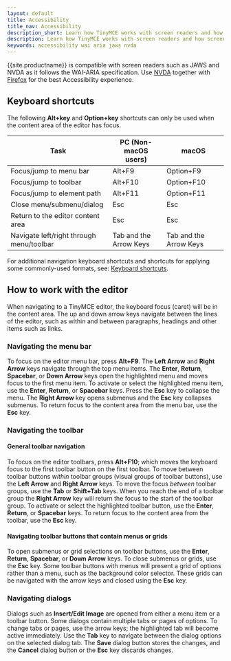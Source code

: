 ```yaml
---
layout: default
title: Accessibility
title_nav: Accessibility
description_short: Learn how TinyMCE works with screen readers and how screen readers work with TinyMCE.
description: Learn how TinyMCE works with screen readers and how screen readers work with TinyMCE.
keywords: accessibility wai aria jaws nvda
---
```


{{site.productname}} is compatible with screen readers such as JAWS and NVDA as it follows the WAI-ARIA specification. Use [NVDA](http://www.nvaccess.org/) together with [Firefox](https://www.mozilla.org/en-US/firefox/products/) for the best Accessibility experience.

## Keyboard shortcuts

The following **Alt+key** and **Option+key** shortcuts can only be used when the content area of the editor has focus.

| Task                                     | PC (Non-macOS users)   | macOS                  |
|------------------------------------------|------------------------|------------------------|
| Focus/jump to menu bar                   | Alt+F9                 | Option+F9              |
| Focus/jump to toolbar                    | Alt+F10                | Option+F10             |
| Focus/jump to element path               | Alt+F11                | Option+F11             |
| Close menu/submenu/dialog                | Esc                    | Esc                    |
| Return to the editor content area        | Esc                    | Esc                    |
| Navigate left/right through menu/toolbar | Tab and the Arrow Keys | Tab and the Arrow Keys |

For additional navigation keyboard shortcuts and shortcuts for applying some commonly-used formats, see: [Keyboard shortcuts]({{site.baseurl}}/advanced/keyboard-shortcuts/).

## How to work with the editor

When navigating to a TinyMCE editor, the keyboard focus (caret) will be in the content area. The up and down arrow keys navigate between the lines of the editor, such as within and between paragraphs, headings and other items such as links.

### Navigating the menu bar

To focus on the editor menu bar, press **Alt+F9**. The **Left Arrow** and **Right Arrow** keys navigate through the top menu items. The **Enter**, **Return**, **Spacebar**, or **Down Arrow** keys open the highlighted menu and moves focus to the first menu item. To activate or select the highlighted menu item, use the **Enter**, **Return**, or **Spacebar** keys. Press the **Esc** key to collapse the menu. The **Right Arrow** key opens submenus and the **Esc** key collapses submenus. To return focus to the content area from the menu bar, use the **Esc** key.

### Navigating the toolbar

#### General toolbar navigation

To focus on the editor toolbars, press **Alt+F10**; which moves the keyboard focus to the first toolbar button on the first toolbar. To move between toolbar buttons _within_ toolbar groups (visual groups of toolbar buttons), use the **Left Arrow** and **Right Arrow** keys. To move the focus _between_ toolbar groups, use the **Tab** or **Shift+Tab** keys. When you reach the end of a toolbar group the **Right Arrow** key will return the focus to the start of the toolbar group. To activate or select the highlighted toolbar button, use the **Enter**, **Return**, or **Spacebar** keys. To return focus to the content area from the toolbar, use the **Esc** key.

#### Navigating toolbar buttons that contain menus or grids

To open submenus or grid selections on toolbar buttons, use the **Enter**, **Return**, **Spacebar**, or **Down Arrow** keys. To close submenus or grids, use the **Esc** key. Some toolbar buttons with menus will present a grid of options rather than a menu, such as the background color selector. These grids can be navigated with the arrow keys and closed using the **Esc** key.

### Navigating dialogs

Dialogs such as **Insert/Edit Image** are opened from either a menu item or a toolbar button. Some dialogs contain multiple tabs or pages of options. To change tabs or pages, use the arrow keys; the highlighted tab will become active immediately. Use the **Tab** key to navigate between the dialog options on the selected dialog tab. The **Save** dialog button stores the changes, and the **Cancel** dialog button or the **Esc** key discards changes.
